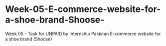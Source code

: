 # Week-05-E-commerce-website-for-a-shoe-brand-Shoose-
Week 05 - Task for UNPAID by Internship Pakistan E-commerce website for a shoe brand (Shoose)
